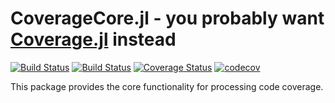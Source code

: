 CoverageCore.jl - you probably want [Coverage.jl](https://github.com/JuliaCI/Coverage.jl) instead
===========

[![Build Status](https://travis-ci.com/JuliaCI/CoverageCore.jl.svg?branch=master)](https://travis-ci.com/JuliaCI/CoverageCore.jl)
[![Build Status](https://travis-ci.org/JuliaCI/CoverageCore.jl.svg?branch=master)](https://travis-ci.org/JuliaCI/CoverageCore.jl)
[![Coverage Status](https://coveralls.io/repos/github/JuliaCI/CoverageCore.jl/badge.svg?branch=master)](https://coveralls.io/github/JuliaCI/CoverageCore.jl?branch=master)
[![codecov](https://codecov.io/gh/JuliaCI/CoverageCore.jl/branch/master/graph/badge.svg)](https://codecov.io/gh/JuliaCI/CoverageCore.jl)

This package provides the core functionality for processing code coverage.
